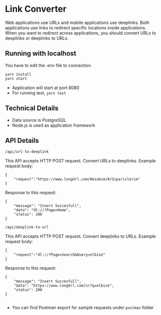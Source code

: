 # Link Converter 
Web applications use URLs and mobile applications use deeplinks. Both applications use 
links to redirect specific locations inside applications. When you want to redirect across applications, you 
should convert URLs to deeplinks or deeplinks to URLs.

## Running with localhost
You have to edit the .env file to connection.
```
yarn install
yarn start
```
- Application will start at port 8080
- For running test, `yarn test`
## Technical Details
- Data source is PostgreSQL
- Node.js is used as application framework
## API Details
```/api/url-to-deeplink```

This API accepts HTTP POST request. Convert URLs to deeplinks. Example request body:
```
{
    "request":"https://www.longUrl.com/Hesabim/#/Siparislerim"
}

```
Response to this request:
```
{
    "message": "Insert Succesfull",
    "data": "dl://?Page=Home",
    "status": 200
}
```
```/api/deeplink-to-url```

This API accepts HTTP POST request. Convert deeplinks to URLs. Example request body:
```
{
    "request":"dl://?Page=Search&Query=elbise"
}
```
Response to this request:
```
{
    "message": "Insert Succesfull",
    "data": "https://www.longUrl.com/sr?q=elbise",
    "status": 200
}


```
- You can find Postman export for sample requests under `postman` folder


